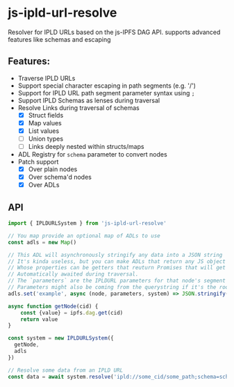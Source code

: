 # js-ipld-url-resolve
Resolver for IPLD URLs based on the js-IPFS DAG API. supports advanced features like schemas and escaping

## Features:

- Traverse IPLD URLs
- Support special character escaping in path segments (e.g. '/')
- Support for IPLD URL path segment parameter syntax using `;`
- Support IPLD Schemas as lenses during traversal
- Resolve Links during traversal of schemas
	- [x] Struct fields
	- [x] Map values
	- [x] List values
	- [ ] Union types
	- [ ] Links deeply nested within structs/maps
- ADL Registry for `schema` parameter to convert nodes
- Patch support
	- [x] Over plain nodes
	- [x] Over schema'd nodes
	- [x] Over ADLs

## API

```javascript
import { IPLDURLSystem } from 'js-ipld-url-resolve'

// You map provide an optional map of ADLs to use
const adls = new Map()

// This ADL will asynchronously stringify any data into a JSON string
// It's kinda useless, but you can make ADLs that return any JS object
// Whose properties can be getters that reuturn Promises that will get
// Automatically awaited during traversal.
// The `parameters` are the IPLDURL parameters for that node's segment
// Parameters might also be coming from the querystring if it's the root
adls.set('example', async (node, parameters, system) => JSON.stringify(node))

async function getNode(cid) {
    const {value} = ipfs.dag.get(cid)
    return value
}

const system = new IPLDURLSystem({
  getNode,
  adls
})

// Resolve some data from an IPLD URL
const data = await system.resolve('ipld://some_cid/some_path;schema=schema_cid;type=SchemaTypeName/plainpath/?adl=example')
```
